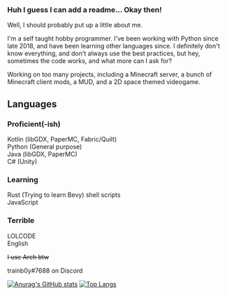 ### Huh I guess I can add a readme... Okay then!
Well, I should probably put up a little about me.

I'm a self taught hobby programmer. I've been working with Python since late 2018, and have been learning other languages since.
I definitely don't know everything, and don't always use the best practices, but hey, sometimes the code works, and what more can I ask for?  
  
Working on too many projects, including a Minecraft server, a bunch of Minecraft client mods, a MUD, and a 2D space themed videogame.


## Languages 
### Proficient(-ish)
Kotlin (libGDX, PaperMC, Fabric/Quilt)  
Python (General purpose)   
Java (libGDX, PaperMC)  
C# (Unity)  
### Learning
Rust (Trying to learn Bevy)
shell scripts  
JavaScript  
### Terrible
LOLCODE  
English  

~~I use Arch btw~~

trainb0y#7688 on Discord 

[![Anurag's GitHub stats](https://github-readme-stats.vercel.app/api?username=trainb0y&?count_private=true)](https://github.com/anuraghazra/github-readme-stats)
[![Top Langs](https://github-readme-stats.vercel.app/api/top-langs/?username=trainb0y)](https://github.com/anuraghazra/github-readme-stats)
